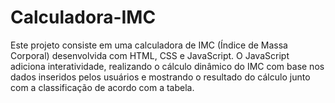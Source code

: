 # Calculadora-IMC
Este projeto consiste em uma calculadora de IMC (Índice de Massa Corporal) desenvolvida com HTML, CSS e JavaScript. O JavaScript adiciona interatividade, realizando o cálculo dinâmico do IMC com base nos dados inseridos pelos usuários e mostrando o resultado do cálculo junto com a classificação de acordo com a tabela.
